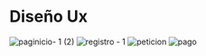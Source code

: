 # Diseño Ux
![paginicio- 1 (2)](https://user-images.githubusercontent.com/114268836/200101806-f5c06cb4-c5c6-4a30-99e1-7e1f8c0777c7.png)
![registro - 1](https://user-images.githubusercontent.com/114268836/200101807-06792961-f99c-406a-9e8e-1a8b92f5b5f4.png)
![peticion](https://user-images.githubusercontent.com/114268836/200101808-4ecca9f4-7b5b-4b48-a82c-1b514aed91e7.png)
![pago](https://user-images.githubusercontent.com/114268836/200101809-da2b1f93-a3f3-4dbb-850a-937084de8beb.png)
